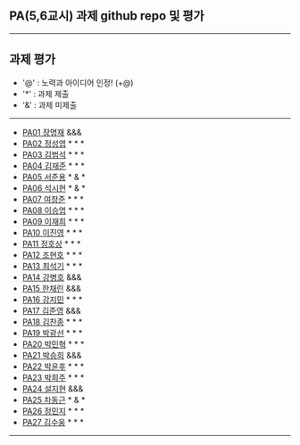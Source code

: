 ## PA(5,6교시) 과제 github repo 및 평가

---
## 과제 평가
- '@' : 노력과 아이디어 인정! (+@)
- '*' : 과제 제출 
- '&' : 과제 미제출 
---
- [PA01	장명재]() &&&
- [PA02	정성엽](https://github.com/yuby7569/pa02a) * * *
- [PA03	김범석](https://github.com/ssgbeom1/pa03) * * *
- [PA04	김재준](https://github.com/wowns969/PA04) * * *
- [PA05	서준용](https://github.com/joi0804/PA05A) * & *
- [PA06	석시현](https://github.com/1122axax/pa06) * & *
- [PA07	여창준](http://github.com/dpfpsel0622/pa07) * * *
- [PA08	이승엽](https://github.com/lddor7/PA08) * * *
- [PA09	이재희](https://github.com/ANA0517/PA09) * * *
- [PA10	이진영](http://github.com/dlwlsdud7/PA10) * * *
- [PA11	정호상](https://github.com/goaldeer/pa11) * * *
- [PA12	조현호](https://github.com/whgusgh59/PA12) * * *
- [PA13	최석기](https://github.com/tjrrl0904/PA13) * * *
- [PA14	강병호]() &&&
- [PA15	한채린]() &&&
- [PA16	강지민](https://github.com/rkdwlals37/PA16) * * *
- [PA17	김준영]() &&&
- [PA18	김찬종](https://github.com/chan8798/PA18) * * *
- [PA19	박광선](https://github.com/pkjoee21/PA19) * * *
- [PA20	박민혁](https://github.com/minhyeokpark/PA20) * * *
- [PA21	박승희]() &&&
- [PA22	박윤후](https://github.com/qkrdbsgn12/pa22) * * *
- [PA23	박희주](https://github.com/suyangegrong/PA23) * * *
- [PA24	설지현](https://github.com/kyovy6648/pa24) &&&
- [PA25	차동근](https://github.com/chadg0502/PA25) * & *
- [PA26	정민지](https://github.com/26pizza/PA26) * * *
- [PA27 김수웅](https://github.com/rlatndnd9804/PA27) * * *
---


